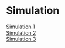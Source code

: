 
<html lang="en">
<head>
  <meta charset="utf-8">
  <h1>Simulation</h1>
  <a href="https://omkar1610.github.io/COVID-19/CanvasProject/Sim%201/index_sim1.html">Simulation 1</a><br>
  <a href="https://omkar1610.github.io/COVID-19/CanvasProject/Sim%202/index_sim2.html">Simulation 2</a><br>
  <a href="https://omkar1610.github.io/COVID-19/CanvasProject/Sim%203/index_sim3.html">Simulation 3</a><br>
  

</head>


</html>
